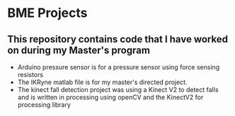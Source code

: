 # BME Projects
## This repository contains code that I have worked on during my Master's program

* Arduino pressure sensor is for a pressure sensor using force sensing resistors
* The IKRyne matlab file is for my master's directed project.
* The kinect fall detection project was using a Kinect V2 to detect falls and is written in processing using openCV and the KinectV2 for processing library
